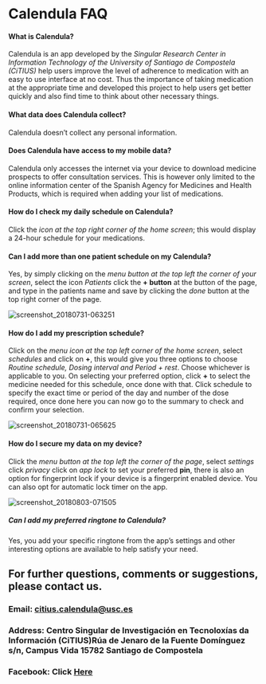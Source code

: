 # Calendula FAQ

#### What is Calendula?

Calendula is an app developed by the *Singular Research Center in Information Technology of the University of Santiago de Compostela (CiTIUS)*
help users improve the level of adherence to medication with an easy to use interface at no cost.
Thus the importance of taking medication at the appropriate time and developed this project to help users get better quickly and also find time to think about other necessary things.

#### What data does Calendula collect?

Calendula doesn’t collect any personal information.

#### Does Calendula have access to my mobile data?

Calendula only accesses the internet via your device to download medicine prospects to offer consultation services. 
This is however only limited to the online information center of the Spanish Agency for Medicines and Health Products, which is required when adding your list of medications.

#### How do I check my daily schedule on Calendula?

Click the *icon at the top right corner of the home screen*; this would display a 24-hour schedule for your medications.

#### Can I add more than one patient schedule on my Calendula?

Yes, by simply clicking on the *menu button at the top left the corner of your screen*, select the icon *Patients* click the **+ button** at the button of the page, 
and type in the patients name and save by clicking the *done* button at the top right corner of the page.

![screenshot_20180731-063251](https://user-images.githubusercontent.com/41812902/43627016-688b6f02-96ec-11e8-8316-ca331a6d0508.png)


#### How do I add my prescription schedule?

Click on the *menu icon at the top left corner of the home screen*, select *schedules* and click on **+**, this would give you three options to choose 
*Routine schedule, Dosing interval and Period + rest*. Choose whichever is applicable to you. 
On selecting your preferred option, click **+** to select the medicine needed for this schedule, once done with that. 
Click schedule to specify the exact time or period of the day and number of the dose required, once done here you can now go to the summary to check and confirm your selection.

![screenshot_20180731-065625](https://user-images.githubusercontent.com/41812902/43627061-9a7370be-96ec-11e8-84d2-d8ba48395791.png)


#### How do I secure my data on my device?

Click the *menu button at the top left the corner of the page*, select *settings* click *privacy* click on *app lock* to set your preferred **pin**, there is also an option for fingerprint lock if your device is a fingerprint enabled device.
You can also opt for automatic lock timer on the app.

![screenshot_20180803-071505](https://user-images.githubusercontent.com/41812902/43627180-256410c0-96ed-11e8-8514-77e8a2374986.png)



##### Can I add my preferred ringtone to Calendula?

Yes, you add your specific ringtone from the app’s settings and other interesting options are available to help satisfy your need. 

## For further questions, comments or suggestions, please contact us.

### Email: citius.calendula@usc.es 

### Address: Centro Singular de Investigación en Tecnoloxías da Información (CiTIUS)Rúa de Jenaro de la Fuente Domínguez s/n, Campus Vida 15782 Santiago de Compostela

### Facebook: Click [Here](https://www.facebook.com/calendulapp/)
